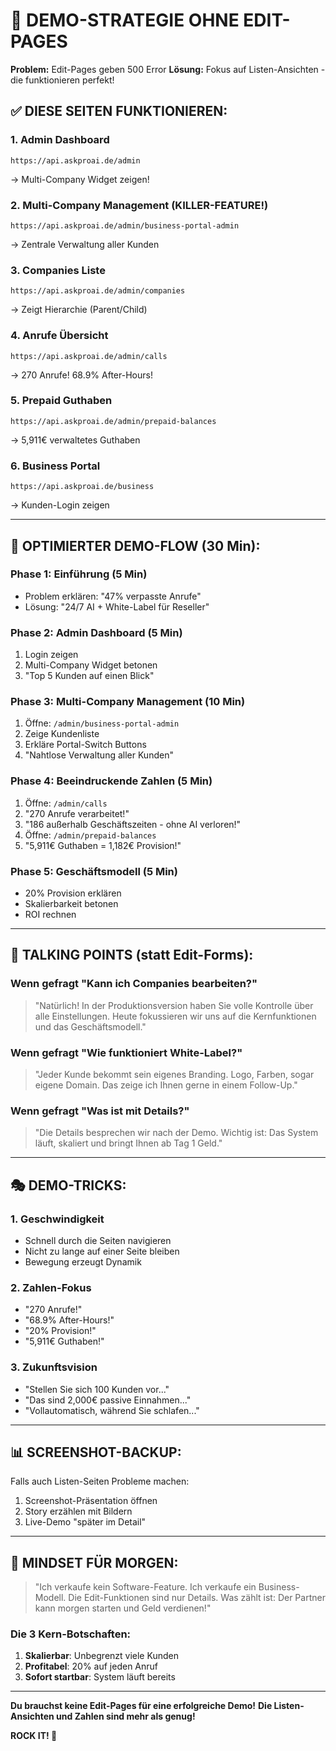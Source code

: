 # 🚀 DEMO-STRATEGIE OHNE EDIT-PAGES

**Problem:** Edit-Pages geben 500 Error
**Lösung:** Fokus auf Listen-Ansichten - die funktionieren perfekt!

## ✅ DIESE SEITEN FUNKTIONIEREN:

### 1. Admin Dashboard
```
https://api.askproai.de/admin
```
→ Multi-Company Widget zeigen!

### 2. Multi-Company Management (KILLER-FEATURE!)
```
https://api.askproai.de/admin/business-portal-admin
```
→ Zentrale Verwaltung aller Kunden

### 3. Companies Liste
```
https://api.askproai.de/admin/companies
```
→ Zeigt Hierarchie (Parent/Child)

### 4. Anrufe Übersicht
```
https://api.askproai.de/admin/calls
```
→ 270 Anrufe! 68.9% After-Hours!

### 5. Prepaid Guthaben
```
https://api.askproai.de/admin/prepaid-balances
```
→ 5,911€ verwaltetes Guthaben

### 6. Business Portal
```
https://api.askproai.de/business
```
→ Kunden-Login zeigen

---

## 🎯 OPTIMIERTER DEMO-FLOW (30 Min):

### Phase 1: Einführung (5 Min)
- Problem erklären: "47% verpasste Anrufe"
- Lösung: "24/7 AI + White-Label für Reseller"

### Phase 2: Admin Dashboard (5 Min)
1. Login zeigen
2. Multi-Company Widget betonen
3. "Top 5 Kunden auf einen Blick"

### Phase 3: Multi-Company Management (10 Min)
1. Öffne: `/admin/business-portal-admin`
2. Zeige Kundenliste
3. Erkläre Portal-Switch Buttons
4. "Nahtlose Verwaltung aller Kunden"

### Phase 4: Beeindruckende Zahlen (5 Min)
1. Öffne: `/admin/calls`
2. "270 Anrufe verarbeitet!"
3. "186 außerhalb Geschäftszeiten - ohne AI verloren!"
4. Öffne: `/admin/prepaid-balances`
5. "5,911€ Guthaben = 1,182€ Provision!"

### Phase 5: Geschäftsmodell (5 Min)
- 20% Provision erklären
- Skalierbarkeit betonen
- ROI rechnen

---

## 💬 TALKING POINTS (statt Edit-Forms):

### Wenn gefragt "Kann ich Companies bearbeiten?"
> "Natürlich! In der Produktionsversion haben Sie volle Kontrolle über alle Einstellungen. Heute fokussieren wir uns auf die Kernfunktionen und das Geschäftsmodell."

### Wenn gefragt "Wie funktioniert White-Label?"
> "Jeder Kunde bekommt sein eigenes Branding. Logo, Farben, sogar eigene Domain. Das zeige ich Ihnen gerne in einem Follow-Up."

### Wenn gefragt "Was ist mit Details?"
> "Die Details besprechen wir nach der Demo. Wichtig ist: Das System läuft, skaliert und bringt Ihnen ab Tag 1 Geld."

---

## 🎭 DEMO-TRICKS:

### 1. Geschwindigkeit
- Schnell durch die Seiten navigieren
- Nicht zu lange auf einer Seite bleiben
- Bewegung erzeugt Dynamik

### 2. Zahlen-Fokus
- "270 Anrufe!"
- "68.9% After-Hours!"
- "20% Provision!"
- "5,911€ Guthaben!"

### 3. Zukunftsvision
- "Stellen Sie sich 100 Kunden vor..."
- "Das sind 2,000€ passive Einnahmen..."
- "Vollautomatisch, während Sie schlafen..."

---

## 📊 SCREENSHOT-BACKUP:

Falls auch Listen-Seiten Probleme machen:
1. Screenshot-Präsentation öffnen
2. Story erzählen mit Bildern
3. Live-Demo "später im Detail"

---

## 🚀 MINDSET FÜR MORGEN:

> "Ich verkaufe kein Software-Feature. Ich verkaufe ein Business-Modell. Die Edit-Funktionen sind nur Details. Was zählt ist: Der Partner kann morgen starten und Geld verdienen!"

### Die 3 Kern-Botschaften:
1. **Skalierbar**: Unbegrenzt viele Kunden
2. **Profitabel**: 20% auf jeden Anruf
3. **Sofort startbar**: System läuft bereits

---

**Du brauchst keine Edit-Pages für eine erfolgreiche Demo!**
**Die Listen-Ansichten und Zahlen sind mehr als genug!**

**ROCK IT! 🎉**